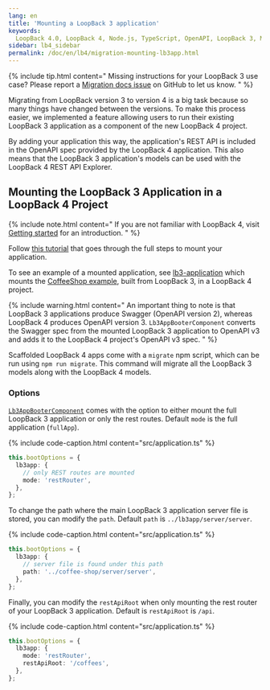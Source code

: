 ```yaml
---
lang: en
title: 'Mounting a LoopBack 3 application'
keywords:
  LoopBack 4.0, LoopBack 4, Node.js, TypeScript, OpenAPI, LoopBack 3, Migration
sidebar: lb4_sidebar
permalink: /doc/en/lb4/migration-mounting-lb3app.html
---
```


{% include tip.html content="
Missing instructions for your LoopBack 3 use case? Please report a [Migration docs issue](https://github.com/loopbackio/loopback-next/issues/new?labels=question,Migration,Docs&template=Migration_docs.md) on GitHub to let us know.
" %}

Migrating from LoopBack version 3 to version 4 is a big task because so many
things have changed between the versions. To make this process easier, we
implemented a feature allowing users to run their existing LoopBack 3
application as a component of the new LoopBack 4 project.

By adding your application this way, the application's REST API is included in
the OpenAPI spec provided by the LoopBack 4 application. This also means that
the LoopBack 3 application's models can be used with the LoopBack 4 REST API
Explorer.

## Mounting the LoopBack 3 Application in a LoopBack 4 Project

{% include note.html content="
If you are not familiar with LoopBack 4, visit
[Getting started](../Getting-started.md) for an introduction.
" %}

Follow
[this tutorial](https://github.com/loopbackio/loopback-next/tree/master/examples/lb3-application#tutorial)
that goes through the full steps to mount your application.

To see an example of a mounted application, see
[lb3-application](https://github.com/loopbackio/loopback-next/tree/master/examples/lb3-application)
which mounts the
[CoffeeShop example](https://github.com/loopbackio/loopback-getting-started),
built from LoopBack 3, in a LoopBack 4 project.

{% include warning.html content="
An important thing to note is that LoopBack 3 applications produce Swagger
(OpenAPI version 2), whereas LoopBack 4 produces OpenAPI version 3.
`Lb3AppBooterComponent` converts the Swagger spec from the mounted LoopBack 3
application to OpenAPI v3 and adds it to the LoopBack 4 project's OpenAPI v3
spec.
" %}

Scaffolded LoopBack 4 apps come with a `migrate` npm script, which can be run
using `npm run migrate`. This command will migrate all the LoopBack 3 models
along with the LoopBack 4 models.

### Options

[`Lb3AppBooterComponent`](https://loopback.io/doc/en/lb4/apidocs.booter-lb3app.lb3appbootercomponent.html)
comes with the option to either mount the full LoopBack 3 application or only
the rest routes. Default `mode` is the full application (`fullApp`).

{% include code-caption.html content="src/application.ts" %}

```ts
this.bootOptions = {
  lb3app: {
    // only REST routes are mounted
    mode: 'restRouter',
  },
};
```

To change the path where the main LoopBack 3 application server file is stored,
you can modify the `path`. Default `path` is `../lb3app/server/server`.

{% include code-caption.html content="src/application.ts" %}

```ts
this.bootOptions = {
  lb3app: {
    // server file is found under this path
    path: '../coffee-shop/server/server',
  },
};
```

Finally, you can modify the `restApiRoot` when only mounting the rest router of
your LoopBack 3 application. Default is `restApiRoot` is `/api`.

{% include code-caption.html content="src/application.ts" %}

```ts
this.bootOptions = {
  lb3app: {
    mode: 'restRouter',
    restApiRoot: '/coffees',
  },
};
```
